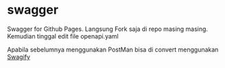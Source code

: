 # swagger
Swagger for Github Pages. Langsung Fork saja di repo masing masing. Kemudian tinggal edit file openapi.yaml

Apabila sebelumnya menggunakan PostMan bisa di convert menggunakan [Swagify](https://swagify.io/convert/)
